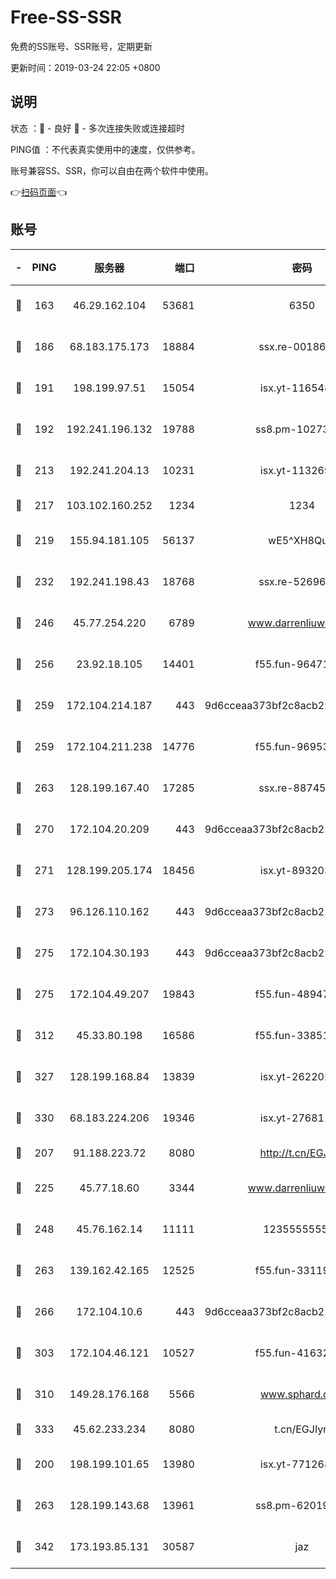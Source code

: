 # Free-SS-SSR

免费的SS账号、SSR账号，定期更新

更新时间：2019-03-24 22:05 +0800

## 说明

状态     ：🙂 - 良好 🙁 - 多次连接失败或连接超时

PING值   ：不代表真实使用中的速度，仅供参考。

账号兼容SS、SSR，你可以自由在两个软件中使用。

👉[扫码页面](https://liesauer.github.io/Free-SS-SSR/)👈

## 账号

|-|PING|服务器|端口|密码|加密方式|区域|
|:----:|:----:|:-----:|-----:|:----:|:----:|:----:|
|🙂|163|46.29.162.104|53681|6350|aes-128-ctr|RU|
|🙂|186|68.183.175.173|18884|ssx.re-00186706|aes-256-cfb|US|
|🙂|191|198.199.97.51|15054|isx.yt-11654879|aes-256-cfb|US|
|🙂|192|192.241.196.132|19788|ss8.pm-10273519|aes-256-cfb|US|
|🙂|213|192.241.204.13|10231|isx.yt-11326913|aes-256-cfb|US|
|🙂|217|103.102.160.252|1234|1234|rc4-md5|JP|
|🙂|219|155.94.181.105|56137|wE5^XH8Quw|aes-256-cfb|US|
|🙂|232|192.241.198.43|18768|ssx.re-52696687|aes-256-cfb|US|
|🙂|246|45.77.254.220|6789|www.darrenliuwei.com|aes-256-cfb|SG|
|🙂|256|23.92.18.105|14401|f55.fun-96471682|aes-256-cfb|US|
|🙂|259|172.104.214.187|443|9d6cceaa373bf2c8acb22e60b6a58be6|aes-256-cfb|US|
|🙂|259|172.104.211.238|14776|f55.fun-96953880|aes-256-cfb|US|
|🙂|263|128.199.167.40|17285|ssx.re-88745830|aes-256-cfb|SG|
|🙂|270|172.104.20.209|443|9d6cceaa373bf2c8acb22e60b6a58be6|aes-256-cfb|US|
|🙂|271|128.199.205.174|18456|isx.yt-89320378|aes-256-cfb|SG|
|🙂|273|96.126.110.162|443|9d6cceaa373bf2c8acb22e60b6a58be6|aes-256-cfb|US|
|🙂|275|172.104.30.193|443|9d6cceaa373bf2c8acb22e60b6a58be6|aes-256-cfb|US|
|🙂|275|172.104.49.207|19843|f55.fun-48947292|aes-256-cfb|SG|
|🙂|312|45.33.80.198|16586|f55.fun-33851911|aes-256-cfb|US|
|🙂|327|128.199.168.84|13839|isx.yt-26220217|aes-256-cfb|SG|
|🙂|330|68.183.224.206|19346|isx.yt-27681130|aes-256-cfb|SG|
|🙂|207|91.188.223.72|8080|http://t.cn/EGJIyrl|rc4-md5|RU|
|🙂|225|45.77.18.60|3344|www.darrenliuwei.com|aes-256-cfb|JP|
|🙂|248|45.76.162.14|11111|123555555555|aes-256-cfb|SG|
|🙂|263|139.162.42.165|12525|f55.fun-33119577|aes-256-cfb|SG|
|🙂|266|172.104.10.6|443|9d6cceaa373bf2c8acb22e60b6a58be6|aes-256-cfb|US|
|🙂|303|172.104.46.121|10527|f55.fun-41632865|aes-256-cfb|SG|
|🙂|310|149.28.176.168|5566|www.sphard.com|aes-256-cfb|AU|
|🙂|333|45.62.233.234|8080|t.cn/EGJIyrl|rc4-md5|CA|
|🙁|200|198.199.101.65|13980|isx.yt-77126897|aes-256-cfb|US|
|🙁|263|128.199.143.68|13961|ss8.pm-62019170|aes-256-cfb|SG|
|🙁|342|173.193.85.131|30587|jaz|aes-256-cfb|US|
